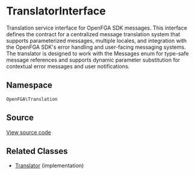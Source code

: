 # TranslatorInterface

Translation service interface for OpenFGA SDK messages. This interface defines the contract for a centralized message translation system that supports parameterized messages, multiple locales, and integration with the OpenFGA SDK&#039;s error handling and user-facing messaging systems. The translator is designed to work with the Messages enum for type-safe message references and supports dynamic parameter substitution for contextual error messages and user notifications.

## Namespace

`OpenFGA\Translation`

## Source

[View source code](https://github.com/evansims/openfga-php/blob/main/src/Translation/TranslatorInterface.php)

## Related Classes

* [Translator](Translation/Translator.md) (implementation)
